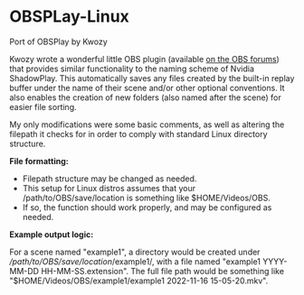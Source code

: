 # OBSPLay-Linux
Port of OBSPlay by Kwozy


Kwozy wrote a wonderful little OBS plugin (available [on the OBS forums](https://obsproject.com/forum/resources/obsplay-nvidia-shadowplay-alternative.1326/)) that provides similar functionality to the naming scheme of Nvidia ShadowPlay. This automatically saves any files created by the built-in replay buffer under the name of their scene and/or other optional conventions. It also enables the creation of new folders (also named after the scene) for easier file sorting.

My only modifications were some basic comments, as well as altering the filepath it checks for in order to comply with standard Linux directory structure.


**File formatting:**

- Filepath structure may be changed as needed.
- This setup for Linux distros assumes that your /path/to/OBS/save/location is something like $HOME/Videos/OBS.
- If so, the function should work properly, and may be configured as needed.

**Example output logic:**

For a scene named "example1", a directory would be created under */path/to/OBS/save/location*/example1/, with a file named "example1 YYYY-MM-DD HH-MM-SS.extension".
The full file path would be something like "$HOME/Videos/OBS/example1/example1 2022-11-16 15-05-20.mkv".
